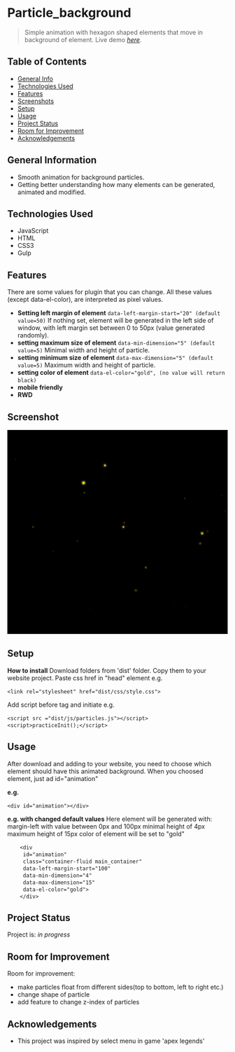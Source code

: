 # Particle_background
>Simple animation with hexagon shaped elements that move in background of element.
> Live demo [_here_](https://htmlpreview.github.io/?https://github.com/WojcioTrue/particle_background/blob/457ecf75108137aa90e335ad350091938274fd84/index.html).

## Table of Contents
* [General Info](#general-information)
* [Technologies Used](#technologies-used)
* [Features](#features)
* [Screenshots](#screenshots)
* [Setup](#setup)
* [Usage](#usage)
* [Project Status](#project-status)
* [Room for Improvement](#room-for-improvement)
* [Acknowledgements](#acknowledgements)


## General Information
- Smooth animation for background particles.
- Getting better understanding how many elements can be generated, animated and modified.



## Technologies Used
- JavaScript
- HTML
- CSS3
- Gulp


## Features
There are some values for plugin that you can change. All these values (except data-el-color), are interpreted as pixel values.
- **Setting left margin of element**
`data-left-margin-start="20" (default value=50)`
If nothing set, element will be generated in the left side of window, with left margin set between 0 to 50px (value generated randomly).
- **setting maximum size of element**
`data-min-dimension="5" (default value=5)`
Minimal width and height of particle.
- **setting minimum size of element**
`data-max-dimension="5" (default value=5)`
Maximum width and height of particle.
- **setting color of element**
`data-el-color="gold", (no value will return black)`
- **mobile friendly**
- **RWD**



## Screenshot
![alt text](/src/img/screen_shot.png)

## Setup
**How to install**
Download folders from 'dist' folder.
Copy them to your website project.
Paste css href in "head" element e.g.

    <link rel="stylesheet" href="dist/css/style.css">
Add script before </body> tag and initiate e.g.

    <script src ="dist/js/particles.js"></script>
    <script>practiceInit();</script>

## Usage
After download and adding to your website, you need to choose which element should have this animated background.
When you choosed element, just ad id="animation"

**e.g.**

	<div id="animation"></div>
**e.g. with changed default values**
Here element will be generated with:
margin-left with value between 0px and 100px
minimal height of 4px
maximum height of 15px
color of element will be set to "gold"


        <div 
         id="animation" 
         class="container-fluid main_container"
         data-left-margin-start="100" 
         data-min-dimension="4"       
         data-max-dimension="15" 
         data-el-color="gold">
        </div>
## Project Status
Project is: _in progress_


## Room for Improvement

Room for improvement:
- make particles float from different sides(top to bottom, left to right etc.)
- change shape of particle
- add feature to change z-index of particles


## Acknowledgements

- This project was inspired by select menu in game 'apex legends'




